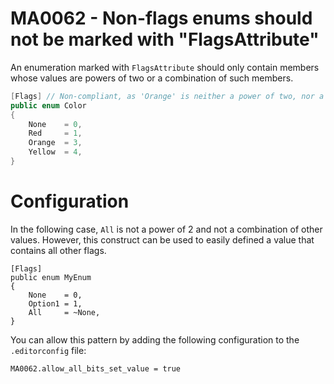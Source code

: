 # MA0062 - Non-flags enums should not be marked with "FlagsAttribute"

An enumeration marked with `FlagsAttribute` should only contain members whose values are powers of two or a combination of such members.

````csharp
[Flags] // Non-compliant, as 'Orange' is neither a power of two, nor a bitwise combination of existing "power of two" members
public enum Color
{
    None    = 0,
    Red     = 1,
    Orange  = 3,
    Yellow  = 4,
}
````

# Configuration

In the following case, `All` is not a power of 2 and not a combination of other values. However, this construct can be used to easily defined a value that contains all other flags.

````
[Flags]
public enum MyEnum
{
    None    = 0,
    Option1 = 1,
    All     = ~None,
}
````

You can allow this pattern by adding the following configuration to the `.editorconfig` file:

````
MA0062.allow_all_bits_set_value = true
````

